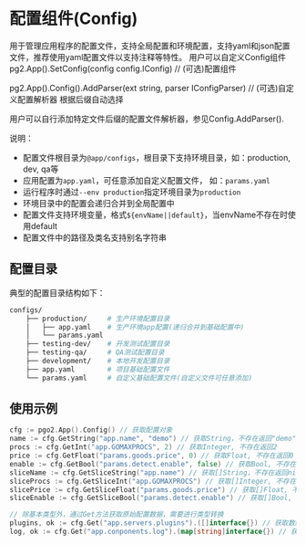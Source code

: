 # 配置组件(Config)
用于管理应用程序的配置文件，支持全局配置和环境配置，支持yaml和json配置文件，推荐使用yaml配置文件以支持注释等特性。
用户可以自定义Config组件
pg2.App().SetConfig(config config.IConfig) // (可选)配置组件  

pg2.App().Config().AddParser(ext string, parser IConfigParser) // (可选)自定义配置解析器 根据后缀自动选择

用户可以自行添加特定文件后缀的配置文件解析器，参见Config.AddParser().

说明：
- 配置文件根目录为`@app/configs`，根目录下支持环境目录，如：production, dev, qa等
- 应用配置为`app.yaml`，可任意添加自定义配置文件， 如：`params.yaml`
- 运行程序时通过`--env production`指定环境目录为`production`
- 环境目录中的配置会递归合并到全局配置中
- 配置文件支持环境变量，格式`${envName||default}`，当envName不存在时使用default
- 配置文件中的路径及类名支持别名字符串

## 配置目录

典型的配置目录结构如下：

```sh
configs/
    ├── production/     # 生产环境配置目录
    │   ├── app.yaml	# 生产环境app配置(递归合并到基础配置中)
    │   └── params.yaml
    ├── testing-dev/    # 开发测试配置目录
    ├── testing-qa/     # QA测试配置目录
    ├── development/	# 本地开发配置目录
    ├── app.yaml        # 项目基础配置文件
    └── params.yaml     # 自定义基础配置文件(自定义文件可任意添加)
```

## 使用示例

```go
cfg := pgo2.App().Config() // 获取配置对象
name := cfg.GetString("app.name", "demo") // 获取String，不存在返回"demo"
procs := cfg.GetInt("app.GOMAXPROCS", 2) // 获取Integer, 不存在返回2
price := cfg.GetFloat("params.goods.price", 0) // 获取Float, 不存在返回0
enable := cfg.GetBool("params.detect.enable", false) // 获取Bool, 不存在返回false
sliceName := cfg.GetSliceString("app.name") // 获取[]String，不存在返回nil
sliceProcs := cfg.GetSliceInt("app.GOMAXPROCS") // 获取[]Integer, 不存在返回nil
slicePrice := cfg.GetSliceFloat("params.goods.price") // 获取[]Float, 不存在返回nil
sliceEnable := cfg.GetSliceBool("params.detect.enable") // 获取[]Bool, 不存在返回nil

// 除基本类型外，通过Get方法获取原始配置数据，需要进行类型转换
plugins, ok := cfg.Get("app.servers.plugins").([]interface{}) // 获取数组
log, ok := cfg.Get("app.conponents.log").(map[string]interface{}) // 获取对象

```
